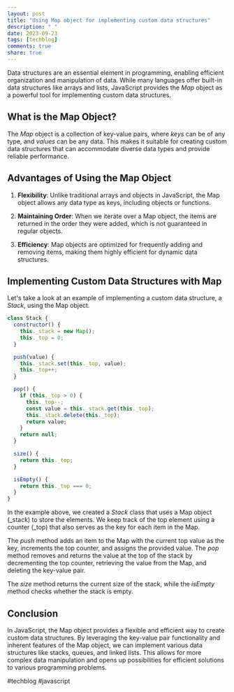 ```yaml
---
layout: post
title: "Using Map object for implementing custom data structures"
description: " "
date: 2023-09-23
tags: [techblog]
comments: true
share: true
---
```


Data structures are an essential element in programming, enabling efficient organization and manipulation of data. While many languages offer built-in data structures like arrays and lists, JavaScript provides the *Map* object as a powerful tool for implementing custom data structures.

## What is the Map Object?

The *Map* object is a collection of key-value pairs, where *keys* can be of any type, and *values* can be any data. This makes it suitable for creating custom data structures that can accommodate diverse data types and provide reliable performance.

## Advantages of Using the Map Object

1. **Flexibility**: Unlike traditional arrays and objects in JavaScript, the Map object allows any data type as keys, including objects or functions.

2. **Maintaining Order**: When we iterate over a Map object, the items are returned in the order they were added, which is not guaranteed in regular objects.

3. **Efficiency**: Map objects are optimized for frequently adding and removing items, making them highly efficient for dynamic data structures.

## Implementing Custom Data Structures with Map

Let's take a look at an example of implementing a custom data structure, a *Stack*, using the Map object.

```javascript
class Stack {
  constructor() {
    this._stack = new Map();
    this._top = 0;
  }

  push(value) {
    this._stack.set(this._top, value);
    this._top++;
  }

  pop() {
    if (this._top > 0) {
      this._top--;
      const value = this._stack.get(this._top);
      this._stack.delete(this._top);
      return value;
    }
    return null;
  }

  size() {
    return this._top;
  }

  isEmpty() {
    return this._top === 0;
  }
}
```

In the example above, we created a *Stack* class that uses a Map object (_stack) to store the elements. We keep track of the top element using a counter (_top) that also serves as the key for each item in the Map.

The *push* method adds an item to the Map with the current top value as the key, increments the top counter, and assigns the provided value. The *pop* method removes and returns the value at the top of the stack by decrementing the top counter, retrieving the value from the Map, and deleting the key-value pair.

The *size* method returns the current size of the stack, while the *isEmpty* method checks whether the stack is empty.

## Conclusion

In JavaScript, the Map object provides a flexible and efficient way to create custom data structures. By leveraging the key-value pair functionality and inherent features of the Map object, we can implement various data structures like stacks, queues, and linked lists. This allows for more complex data manipulation and opens up possibilities for efficient solutions to various programming problems.

#techblog #javascript